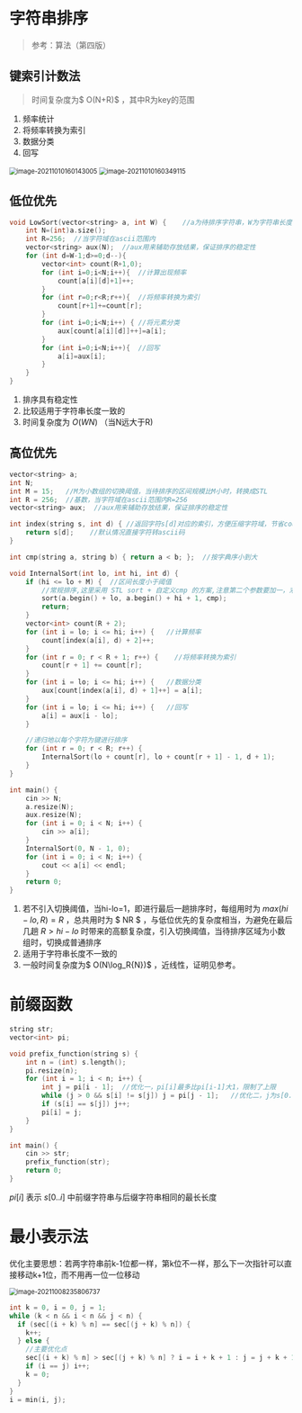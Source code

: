 # 字符串排序

> 参考：算法（第四版）

## 键索引计数法

> 时间复杂度为$ O(N+R)$ ，其中R为key的范围

1. 频率统计
2. 将频率转换为索引
3. 数据分类
4. 回写

<img src="pic/字符串/image-20211010160143005.png" alt="image-20211010160143005" style="zoom:80%;" />



<img src="pic/字符串/image-20211010160349115.png" alt="image-20211010160349115" style="zoom:80%;" />



## 低位优先

```c++
void LowSort(vector<string> a, int W) {    //a为待排序字符串，W为字符串长度
    int N=(int)a.size();
    int R=256;  //当字符域在ascii范围内
    vector<string> aux(N);  //aux用来辅助存放结果，保证排序的稳定性
    for (int d=W-1;d>=0;d--){
        vector<int> count(R+1,0);
        for (int i=0;i<N;i++){  //计算出现频率
            count[a[i][d]+1]++;
        }
        for (int r=0;r<R;r++){  //将频率转换为索引
            count[r+1]+=count[r];
        }
        for (int i=0;i<N;i++) { //将元素分类
            aux[count[a[i][d]]++]=a[i];
        }
        for (int i=0;i<N;i++){  //回写
            a[i]=aux[i];
        }
    }
}
```

1. 排序具有稳定性
2. 比较适用于字符串长度一致的
3. 时间复杂度为 $O(WN)$ （当N远大于R)

## 高位优先

```c++
vector<string> a;
int N;
int M = 15;   //M为小数组的切换阈值，当待排序的区间规模比M小时，转换成STL
int R = 256;  //基数，当字符域在ascii范围内R=256
vector<string> aux;  //aux用来辅助存放结果，保证排序的稳定性

int index(string s, int d) { //返回字符s[d]对应的索引，方便压缩字符域，节省count空间
    return s[d];    //默认情况直接字符转ascii码
}

int cmp(string a, string b) { return a < b; };  //按字典序小到大

void InternalSort(int lo, int hi, int d) {
    if (hi <= lo + M) {  //区间长度小于阈值
        //常规排序,这里采用 STL sort + 自定义cmp 的方案,注意第二个参数要加一，末端迭代器是最后一位加一
        sort(a.begin() + lo, a.begin() + hi + 1, cmp);
        return;
    }
    vector<int> count(R + 2);
    for (int i = lo; i <= hi; i++) {   //计算频率
        count[index(a[i], d) + 2]++;
    }
    for (int r = 0; r < R + 1; r++) {    //将频率转换为索引
        count[r + 1] += count[r];
    }
    for (int i = lo; i <= hi; i++) {   //数据分类
        aux[count[index(a[i], d) + 1]++] = a[i];
    }
    for (int i = lo; i <= hi; i++) {   //回写
        a[i] = aux[i - lo];
    }

    //递归地以每个字符为键进行排序
    for (int r = 0; r < R; r++) {
        InternalSort(lo + count[r], lo + count[r + 1] - 1, d + 1);
    }
}

int main() {
    cin >> N;
    a.resize(N);
    aux.resize(N);
    for (int i = 0; i < N; i++) {
        cin >> a[i];
    }
    InternalSort(0, N - 1, 0);
    for (int i = 0; i < N; i++) {
        cout << a[i] << endl;
    }
    return 0;
}
```

1. 若不引入切换阈值，当hi-lo=1，即进行最后一趟排序时，每组用时为 $max(hi-lo,R)=R$ ，总共用时为 $ NR $ ，与低位优先的复杂度相当，为避免在最后几趟 $R>hi-lo$ 时带来的高额复杂度，引入切换阈值，当待排序区域为小数组时，切换成普通排序
2.   适用于字符串长度不一致的
3. 一般时间复杂度为$ O(N\log_R{N})$ ，近线性，证明见参考。 

# 前缀函数

```c++
string str;
vector<int> pi;

void prefix_function(string s) {
    int n = (int) s.length();
    pi.resize(n);
    for (int i = 1; i < n; i++) {
        int j = pi[i - 1];  //优化一，pi[i]最多比pi[i-1]大1，限制了上限
        while (j > 0 && s[i] != s[j]) j = pi[j - 1];   //优化二，j为s[0..i-1]下一个长的pi值，j存在状态转移方程
        if (s[i] == s[j]) j++;
        pi[i] = j;
    }
}

int main() {
    cin >> str;
    prefix_function(str);
    return 0;
}
```

$pi[i]$ 表示 $s[0..i]$ 中前缀字符串与后缀字符串相同的最长长度

# 最小表示法

优化主要思想：若两字符串前k-1位都一样，第k位不一样，那么下一次指针可以直接移动k+1位，而不用再一位一位移动

<img src="pic/字符串/image-20211008235806737.png" alt="image-20211008235806737" style="zoom:80%;" />

```c++
int k = 0, i = 0, j = 1;
while (k < n && i < n && j < n) {
  if (sec[(i + k) % n] == sec[(j + k) % n]) {
    k++;
  } else {
    //主要优化点
    sec[(i + k) % n] > sec[(j + k) % n] ? i = i + k + 1 : j = j + k + 1;	//若求最大表示把这句改成大于即可
    if (i == j) i++;
    k = 0;
  }
}
i = min(i, j);
```

